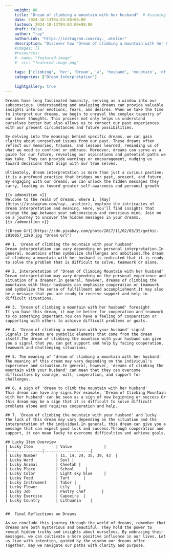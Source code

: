 ```yaml
---
    weight: 88
    title: "Dream of climbing a mountain with her husband"  # Assuming 'title' column exists
    date: 2024-10-13T04:03:00+08:00
    lastmod: 2024-10-13T04:03:00+08:00
    draft: false
    author: "ray"
    authorLink: "https://instagram.com/ray._.atelier"
    description: "Discover how 'Dream of climbing a mountain with her husband' can interpret your future and uncover its significant meanings in your life."
    #images: []
    #resources:
    #- name: "featured-image"
    #  src: "featured-image.png"
    
    tags: ['climbing', 'her', 'Dream', 'a', 'husband', 'mountain', 'of', 'with']
    categories: ["Dream Interpretation"]
    
    lightgallery: true
---
```

    
    Dreams have long fascinated humanity, serving as a window into our subconscious. Understanding and analyzing dreams can provide valuable insights into our emotions, fears, and desires. When we take the time to interpret our dreams, we begin to unravel the complex tapestry of our inner thoughts. This process not only helps us understand ourselves better but also allows us to connect our past experiences with our present circumstances and future possibilities.
    
    By delving into the meanings behind specific dreams, we can gain clarity about unresolved issues from our past. These dreams often reflect our memories, traumas, and lessons learned, reminding us of what we need to confront or embrace. Moreover, dreams can serve as a guide for our future, revealing our aspirations and potential paths we may take. They can provide warnings or encouragement, nudging us toward decisions that align with our true selves.
    
    Ultimately, dream interpretation is more than just a curious pastime; it is a profound practice that bridges our past, present, and future. By engaging with our dreams, we can unlock the hidden messages they carry, leading us toward greater self-awareness and personal growth.
    
    {{< admonition >}}
    Welcome to the realm of dreams, where I, [Ray](https://instagram.com/ray._.atelier), explore the intricacies of dream interpretation and meaning. Here, you’ll find insights that bridge the gap between your subconscious and conscious mind. Join me on a journey to uncover the hidden messages in your dreams.
    {{< /admonition >}}
    
    ![Dream Grl](https://cdn.pixabay.com/photo/2017/11/02/03/35/gothic-2910057_1280.jpg "Dream Grl")
    
    ## 1. 'Dream of climbing the mountain with your husband'
    Dream interpretation can vary depending on personal interpretation.In general, mountains often symbolize challenges and ambitions.The dream of climbing a mountain with her husband is indicated that it is ready to solve the problem that is difficult to solve, teamwork or alone.
    
    ## 2. Interpretation of 'Dream of Climbing Mountain with her husband'
    Dream interpretation may vary depending on the personal experience and situation of a dreamer.In general, however, dreams of climbing the mountains with their husbands can emphasize cooperation or teamwork and symbolize the sense of fulfillment and accomplishment.It may also be a message that you are ready to receive support and help in difficult situations.
    
    ## 3. 'Dream of climbing a mountain with her husband' foresight
    If you have this dream, it may be better for cooperation and teamwork to do something important.You can have a feeling of cooperation or supporting with others to achieve difficult problems or goals.
    
    ## 4. 'Dream of climbing a mountain with your husband' signal
    Signals in dreams are symbolic elements that come from the dream itself.The dream of climbing the mountain with your husband can give you a signal that you can get support and help by facing cooperation, teamwork and challenging situations.
    
    ## 5. The meaning of 'dream of climbing a mountain with her husband'
    The meaning of this dream may vary depending on the individual's experience and situation.In general, however, 'dreams of climbing the mountain with your husband' can mean that they can overcome difficulties by courage, will, cooperation, and support for challenges.
    
    ## 6. A sign of 'dream to climb the mountain with her husband'
    This dream can have any signs.For example, 'Dream of Climbing Mountain with her husband' can be seen as a sign of new beginning or success.Or this dream may be a sign that it is difficult to solve difficult problems alone and requires cooperation and help.
    
    ## 7. 'Dream of climbing the mountain with your husband' and lucky
    The luck of this dream may vary depending on the situation and the interpretation of the individual.In general, this dream can give you a message that can expect good luck and success.Through cooperation and support, it can mean lucky to overcome difficulties and achieve goals.
    
    ## Lucky Item Overview
    | Lucky Item          | Value              |
    |---------------|--------------------|
    | Lucky Number        | 11, 14, 24, 35, 39, 43  |
    | Lucky Word          | Soul |
    | Lucky Animal        | Cheetah |
    | Lucky Place         | School     |
    | Lucky Color         | Light sky blue     |
    | Lucky Food          | Tart      |
    | Lucky Instrument    | Tabor |
    | Lucky Flower        | Lily    |
    | Lucky Job           | Pastry Chef       |
    | Lucky Exercise      | Capoeira  |
    | Lucky Country       | Lithuania    |
    
    
    ##  Final Reflections on Dreams
    
    As we conclude this journey through the world of dreams, remember that dreams are both mysterious and beautiful. They hold the power to reveal hidden truths and insights about ourselves. By embracing their messages, we can cultivate a more positive influence in our lives. Let us live with intention, guided by the wisdom our dreams offer. Together, may we navigate our paths with clarity and purpose.
    